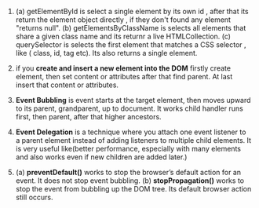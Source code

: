 1. (a) getElementById is select a single element by its own id , after that its return the element object directly , if they don't found any element "returns null".
   (b) getElementsByClassName is selects all elements that share a given class name and its returnr a live HTMLCollection.
   (c) querySelector is selects the first element that matches a CSS selector , like ( class, id, tag etc).
   Its also returns a single element.

2. if you **create and insert a new element into the DOM** firstly create element, then set content or attributes after that find parent. At last insert that content or attributes.

3. **Event Bubbling** is event starts at the target element, then moves upward to its parent, grandparent, up to document.
   It works child handler runs first, then parent, after that higher ancestors.

4. **Event Delegation** is a technique where you attach one event listener to a parent element instead of adding listeners to multiple child elements.
   It is very useful like(better performance, especially with many elements and also works even if new children are added later.)

5. (a) **preventDefault()** works to stop the browser’s default action for an event. It does not stop event bubbling.
   (b) **stopPropagation()** works to stop the event from bubbling up the DOM tree. Its default browser action still occurs.
